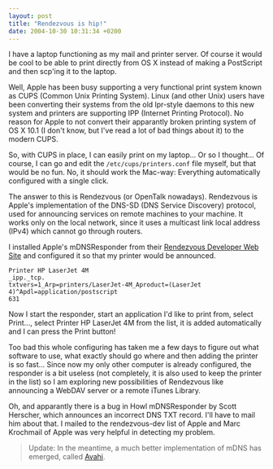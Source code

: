 ```yaml
---
layout: post
title: "Rendezvous is hip!"
date: 2004-10-30 10:31:34 +0200
---
```


I have a laptop functioning as my mail and printer server. Of course it would
be cool to be able to print directly from OS X instead of making a PostScript
and then scp'ing it to the laptop.

Well, Apple has been busy supporting a very functional print system known as
CUPS (Common Unix Printing System). Linux (and other Unix) users have been
converting their systems from the old lpr-style daemons to this new system and
printers are supporting IPP (Internet Printing Protocol). No reason for Apple
to not convert their apparantly broken printing system of OS X 10.1 (I don't
know, but I've read a lot of bad things about it) to the modern CUPS.

So, with CUPS in place, I can easily print on my laptop... Or so I thought...
Of course, I can go and edit the ``/etc/cups/printers.conf`` file myself, but
that would be no fun. No, it should work the Mac-way: Everything automatically
configured with a single click.

The answer to this is Rendezvous (or OpenTalk nowadays). Rendezvous is Apple's
implementation of the DNS-SD (DNS Service Discovery) protocol, used for
announcing services on remote machines to your machine. It works only on the
local network, since it uses a multicast link local address (IPv4) which cannot
go through routers.

I installed Apple's mDNSResponder from their [Rendezvous Developer Web Site](http://developer.apple.com/macosx/rendezvous/) and configured it so that my printer would be announced.

    Printer HP LaserJet 4M
    _ipp._tcp.
    txtvers=1_Arp=printers/LaserJet-4M_Aproduct=(LaserJet 4)^Apdl=application/postscript
    631

Now I start the responder, start an application I'd like to print from, select
Print..., select Printer HP LaserJet 4M from the list, it is added
automatically and I can press the Print button!

Too bad this whole configuring has taken me a few days to figure out what
software to use, what exactly should go where and then adding the printer is so
fast... Since now my only other computer is already configured, the responder
is a bit useless (not completely, it is also used to keep the printer in the
list) so I am exploring new possibilities of Rendezvous like announcing a
WebDAV server or a remote iTunes Library.

Oh, and apparantly there is a bug in Howl mDNSResponder by Scott Herscher,
which announces an incorrect DNS TXT record. I'll have to mail him about that.
I mailed to the rendezvous-dev list of Apple and Marc Krochmail of Apple was
very helpful in detecting my problem.

> Update: In the meantime, a much better implementation of mDNS has emerged,
> called [Avahi](http://avahi.org/).
